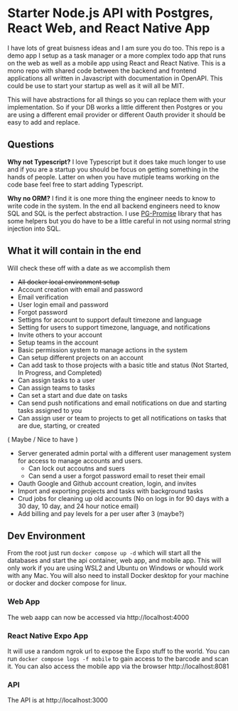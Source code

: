 # Starter Node.js API with Postgres, React Web, and React Native App

I have lots of great buisness ideas and I am sure you do too. This repo is a demo app I setup as a task manager or a more complex todo app that runs on the web as well as a mobile app using React and React Native. This is a mono repo with shared code between the backend and frontend applications all written in Javascript with documentation in OpenAPI. This could be use to start your startup as well as it will all be MIT.

This will have abstractions for all things so you can replace them with your implementation. So if your DB works a little different then Postgres or you are using a different email provider or different Oauth provider it should be easy to add and replace.

## Questions

**Why not Typescript?** I love Typescript but it does take much longer to use and if you are a startup you should be focus on getting something in the hands of people. Latter on when you have mutiple teams working on the code base feel free to start adding Typescript.

**Why no ORM?** I find it is one more thing the engineer needs to know to write code in the system. In the end all backend engineers need to know SQL and SQL is the perfect abstraction. I use [PG-Promise](https://vitaly-t.github.io/pg-promise/) library that has some helpers but you do have to be a little careful in not using normal string injection into SQL.

## What it will contain in the end

Will check these off with a date as we accomplish them

- ~~All docker local environment setup~~
- Account creation with email and password
- Email verification
- User login email and password
- Forgot password
- Settigns for account to support default timezone and language
- Setting for users to support timezone, language, and notifications
- Invite others to your account
- Setup teams in the account
- Basic permission system to manage actions in the system
- Can setup different projects on an account
- Can add task to those projects with a basic title and status (Not Started, In Progress, and Completed)
- Can assign tasks to a user
- Can assign teams to tasks
- Can set a start and due date on tasks
- Can send push notifications and email notifications on due and starting tasks assigned to you
- Can assign user or team to projects to get all notifications on tasks that are due, starting, or created

( Maybe / Nice to have )

- Server generated admin portal with a different user management system for access to manage accounts and users.
  - Can lock out accoutns and suers
  - Can send a user a forgot password email to reset their email
- Oauth Google and Github account creation, login, and invites
- Import and exporting projects and tasks with background tasks
- Crud jobs for cleaning up old accounts (No on logs in for 90 days with a 30 day, 10 day, and 24 hour notice email)
- Add billing and pay levels for a per user after 3 (maybe?)

## Dev Environment

From the root just run `docker compose up -d` which will start all the databases and start the api container, web app, and mobile app. This will only work if you are using WSL2 and Ubuntu on Windows or whould work with any Mac. You will also need to install Docker desktop for your machine or docker and docker compose for linux.

### Web App

The web aapp can now be accessed via http://localhost:4000

### React Native Expo App

It will use a random ngrok url to expose the Expo stuff to the world. You can run `docker compose logs -f mobile` to gain access to the barcode and scan it. You can also access the mobile app via the browser http://localhost:8081

### API

The API is at http://localhost:3000

